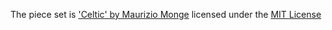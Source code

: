 The piece set is ['Celtic' by Maurizio Monge](https://github.com/maurimo/chess-art) licensed under the [MIT License](https://github.com/maurimo/chess-art/blob/main/LICENSE)